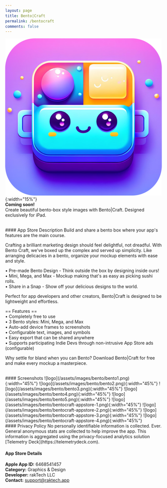 ```yaml
---
layout: page
title: Bento|Craft
permalink: /bentocraft
comments: false
---
```


![logo](/assets/images/bento-icon.png){:width="15%"}  
**Coming soon!**  
Create beautiful bento-box style images with Bento|Craft. Designed exclusively for iPad.  

<br>
#### App Store Description
Build and share a bento box where your app's features are the main course.  

Crafting a brilliant marketing design should feel delightful, not dreadful. With Bento Craft, we've boxed up the complex and served up simplicity. Like arranging delicacies in a bento, organize your mockup elements with ease and style.  

• Pre-made Bento Design - Think outside the box by designing inside ours!  
• Mini, Mega, and Max - Mockup making that's as easy as picking sushi rolls.  
• Share in a Snap - Show off your delicious designs to the world.  

Perfect for app developers and other creators, Bento|Craft is designed to be lightweight and effortless.  

== Features ==  
• Completely free to use  
• 3 Bento styles: Mini, Mega, and Max  
• Auto-add device frames to screenshots  
• Configurable text, images, and symbols  
• Easy export that can be shared anywhere  
• Supports participating Indie Devs through non-intrusive App Store ads (configurable)  

Why settle for bland when you can Bento? Download Bento|Craft for free and make every mockup a masterpiece.  

<br>
#### Screenshots
![logo](/assets/images/bento/bento1.png){:width="45%"} 
![logo](/assets/images/bento/bento2.png){:width="45%"} 
![logo](/assets/images/bento/bento3.png){:width="45%"} 
![logo](/assets/images/bento/bento4.png){:width="45%"} 
![logo](/assets/images/bento/bento5.png){:width="45%"}  
![logo](/assets/images/bento/bentocraft-appstore-1.png){:width="45%"} 
![logo](/assets/images/bento/bentocraft-appstore-2.png){:width="45%"} 
![logo](/assets/images/bento/bentocraft-appstore-3.png){:width="45%"} 
![logo](/assets/images/bento/bentocraft-appstore-4.png){:width="45%"} 

<br>
#### Privacy Policy
No personally identifiable information is collected. Ever. General anonymous stats are collected to help improve the app. This information is aggregated using the privacy-focused analytics solution [Telemetry Deck](https://telemetrydeck.com).  
<br>

#### App Store Details
**Apple App ID:** 6468541457  
**Category:** Graphics & Design  
**Developer:** rakTech LLC  
**Contact:** support@raktech.app  